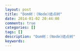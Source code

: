 ```yaml
---
layout: post
title: "Dom树：(Node)结点树"
date: 2014-01-02 20:44:00 
comments: true
categories: []
tags: []
description: "Dom树：(Node)结点树"
keywords: 
---
```





